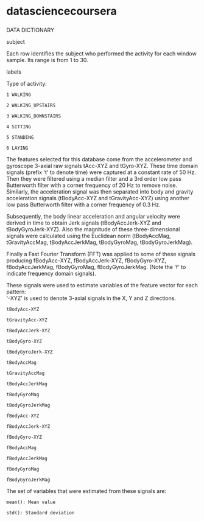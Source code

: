 # datasciencecoursera

#####
DATA DICTIONARY


subject 

  Each row identifies the subject who performed the activity for each window sample. Its range is from 1 to 30. 
  
labels

  Type of activity:
  
    1 WALKING
    
    2 WALKING_UPSTAIRS
    
    3 WALKING_DOWNSTAIRS
    
    4 SITTING
    
    5 STANDING
    
    6 LAYING
  
The features selected for this database come from the accelerometer and gyroscope 3-axial raw signals tAcc-XYZ and tGyro-XYZ. These time domain signals (prefix 't' to denote time) were captured at a constant rate of 50 Hz. Then they were filtered using a median filter and a 3rd order low pass Butterworth filter with a corner frequency of 20 Hz to remove noise. Similarly, the acceleration signal was then separated into body and gravity acceleration signals (tBodyAcc-XYZ and tGravityAcc-XYZ) using another low pass Butterworth filter with a corner frequency of 0.3 Hz. 

Subsequently, the body linear acceleration and angular velocity were derived in time to obtain Jerk signals (tBodyAccJerk-XYZ and tBodyGyroJerk-XYZ). Also the magnitude of these three-dimensional signals were calculated using the Euclidean norm (tBodyAccMag, tGravityAccMag, tBodyAccJerkMag, tBodyGyroMag, tBodyGyroJerkMag). 

Finally a Fast Fourier Transform (FFT) was applied to some of these signals producing fBodyAcc-XYZ, fBodyAccJerk-XYZ, fBodyGyro-XYZ, fBodyAccJerkMag, fBodyGyroMag, fBodyGyroJerkMag. (Note the 'f' to indicate frequency domain signals). 

These signals were used to estimate variables of the feature vector for each pattern:  
'-XYZ' is used to denote 3-axial signals in the X, Y and Z directions.

    tBodyAcc-XYZ
    
    tGravityAcc-XYZ
    
    tBodyAccJerk-XYZ
    
    tBodyGyro-XYZ
    
    tBodyGyroJerk-XYZ
    
    tBodyAccMag
    
    tGravityAccMag
    
    tBodyAccJerkMag
    
    tBodyGyroMag
    
    tBodyGyroJerkMag
    
    fBodyAcc-XYZ
    
    fBodyAccJerk-XYZ
    
    fBodyGyro-XYZ
    
    fBodyAccMag
    
    fBodyAccJerkMag
    
    fBodyGyroMag
    
    fBodyGyroJerkMag
  
  
The set of variables that were estimated from these signals are:   

    mean(): Mean value
    
    std(): Standard deviation

